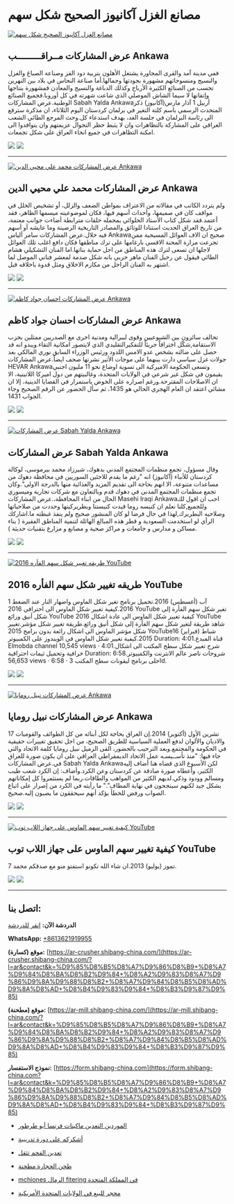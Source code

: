 # مصانع الغزل آكانيوز الصحيح شكل سهم

<a href="https://swt.shibang-china.com/?l=ar&img&k=%D9%85%D8%B5%D8%A7%D9%86%D8%B9+%D8%A7%D9%84%D8%BA%D8%B2%D9%84+%D8%A2%D9%83%D8%A7%D9%86%D9%8A%D9%88%D8%B2+%D8%A7%D9%84%D8%B5%D8%AD%D9%8A%D8%AD+%D8%B4%D9%83%D9%84+%D8%B3%D9%87%D9%85" target="_blank">![مصانع الغزل آكانيوز الصحيح شكل سهم](http://static.shibang-china.com/all-800x300/385.jpg)</a>

## عرض المشاركات مــراقـــــــــب Ankawa
ففي مدينة آمد والقرى المجاورة يشتغل الأهلون بتربية دود القز وصناعة الصباغ والغزل والنسيج ومنسوجاتهم مشهورة بجودتها وجمالها.أما صناعة النحاس في بلاد بين النهرين تحسب من الصنائع الكثيرة الأرباح وكذلك الدباغة والنسيج والمعادن فمشهورة بنتاجها وإتقانها لا سيما الشاش الموصلي الذي شاعت شهرته في كل أوروبا.فجميع الصنائع الوطنية.عرض المشاركات Sabah Yalda Ankawaأربيل 1 آذار مارس(آكانيوز) ذكر المتحدث الرسمي باسم كلتة التغير في برلمان كردستان اليوم الثلاثاء، ان مذكرة سترفع الى رئاسة البرلمان في جلسة الغد، بهدف استدعاء كل.وحث المرجع الطائي الشعب العراقي على المشاركة بالتظاهرات وان لا يثبط حظر التجوال عزيمتهم وان يتوافدوا الى امكنة التظاهرات في جميع انحاء العراق على شكل تجمعات.


<a href="https://whatsapp.shibangsoft.com/WhatsApp.php" target="_blank" title="WhatsApp">![](http://static.shibang-china.com/icon/whatsapp.png)</a> <a href="https://swt.shibang-china.com/?l=ar&icon&k=%D9%85%D8%B5%D8%A7%D9%86%D8%B9+%D8%A7%D9%84%D8%BA%D8%B2%D9%84+%D8%A2%D9%83%D8%A7%D9%86%D9%8A%D9%88%D8%B2+%D8%A7%D9%84%D8%B5%D8%AD%D9%8A%D8%AD+%D8%B4%D9%83%D9%84+%D8%B3%D9%87%D9%85" target="_blank">![](http://static.shibang-china.com/icon/chat-ar.png)</a>

---

<a href="https://swt.shibang-china.com/?l=ar&img&k=%D9%85%D8%B5%D8%A7%D9%86%D8%B9+%D8%A7%D9%84%D8%BA%D8%B2%D9%84+%D8%A2%D9%83%D8%A7%D9%86%D9%8A%D9%88%D8%B2+%D8%A7%D9%84%D8%B5%D8%AD%D9%8A%D8%AD+%D8%B4%D9%83%D9%84+%D8%B3%D9%87%D9%85" target="_blank">![عرض المشاركات محمد علي محيي الدين Ankawa](http://static.shibang-china.com/all-800x300/142.jpg)</a>

## عرض المشاركات محمد علي محيي الدين Ankawa
ولم يتردد الكاتب في مقالاته من الاعتراف بمواطن الضعف والزلل، أو تشخيص الخلل في مواقف كان في صميمها، وأحداث أسهم فيها، فكان لموضوعيته ميسمها الظاهر، فقد أعتمد.فقد شكل كتاب الأستاذ الحلوائي بمجمله حلقات مترابطة أضاءت جوانب معتمة، من تاريخ العراق الحديث استنادا للوثائق والمصادر التاريخية الرصينة وما عايشه أو أسهم فيه خلال.عرض المشاركات سامر ألياس Ankawaصحيح ان الاف العوائل المسيحية ممن تجرعت مرارة المحنة الاقسى بارغامها على ترك مناطقها فكان دافع اغلب تلك العوائل لاجلها ان تسعى لترك هذه المناطق من اجل حماية بناتها.اما الفنان التشكيلي هشام الطائي فيقول عن رحيل الفنان ماهر حربي بانه شكل صدمة لمعشر فناني الموصل لما اشتهر به الفنان الراحل من مكارم الاخلاق ومثل قدوة باخلاقه قبل.


<a href="https://whatsapp.shibangsoft.com/WhatsApp.php" target="_blank" title="WhatsApp">![](http://static.shibang-china.com/icon/whatsapp.png)</a> <a href="https://swt.shibang-china.com/?l=ar&icon&k=%D9%85%D8%B5%D8%A7%D9%86%D8%B9+%D8%A7%D9%84%D8%BA%D8%B2%D9%84+%D8%A2%D9%83%D8%A7%D9%86%D9%8A%D9%88%D8%B2+%D8%A7%D9%84%D8%B5%D8%AD%D9%8A%D8%AD+%D8%B4%D9%83%D9%84+%D8%B3%D9%87%D9%85" target="_blank">![](http://static.shibang-china.com/icon/chat-ar.png)</a>

---

<a href="https://swt.shibang-china.com/?l=ar&img&k=%D9%85%D8%B5%D8%A7%D9%86%D8%B9+%D8%A7%D9%84%D8%BA%D8%B2%D9%84+%D8%A2%D9%83%D8%A7%D9%86%D9%8A%D9%88%D8%B2+%D8%A7%D9%84%D8%B5%D8%AD%D9%8A%D8%AD+%D8%B4%D9%83%D9%84+%D8%B3%D9%87%D9%85" target="_blank">![عرض المشاركات احسان جواد كاظم Ankawa](http://static.shibang-china.com/all-800x300/641.jpg)</a>

## عرض المشاركات احسان جواد كاظم Ankawa
تحالف سائرون بين الشيوعيين وقوى ليبرالية ومدنية اخرى مع الصدريين ممثلين بحزب الاستقامة,شكّل اختراقاً جريئاً للتفكيرالتقليدي الذي لايتصور امكانية التقاء.ويبدو انه قد حصل على ضالته بشخص عدو الامس اللدود ورئيس الوزراء السابق نوري المالكي بعد جولات غزل سياسي دارت بينهما على موجات الأثير نشرتها صحف ايضاً.عرض المشاركات HEVAR Ankawaوتسعى الحكومة الاميركية الى تسوية اوضاع نحو 11 مليون اجنبي يقيمون في شكل غير شرعي في الولايات المتحدة، وغالبيتهم من دول اميركا اللاتينية، الا ان الاصلاحات المقترحة.ورغم اصراره على الخوض باستمرار في القضايا الدينية، إلا ان مشائي اعتقد ان العام الهجري الحالي هو 1435، ثم سأل الحضور عن الرقم الصحيح وجاء الجواب 1431.


<a href="https://whatsapp.shibangsoft.com/WhatsApp.php" target="_blank" title="WhatsApp">![](http://static.shibang-china.com/icon/whatsapp.png)</a> <a href="https://swt.shibang-china.com/?l=ar&icon&k=%D9%85%D8%B5%D8%A7%D9%86%D8%B9+%D8%A7%D9%84%D8%BA%D8%B2%D9%84+%D8%A2%D9%83%D8%A7%D9%86%D9%8A%D9%88%D8%B2+%D8%A7%D9%84%D8%B5%D8%AD%D9%8A%D8%AD+%D8%B4%D9%83%D9%84+%D8%B3%D9%87%D9%85" target="_blank">![](http://static.shibang-china.com/icon/chat-ar.png)</a>

---

<a href="https://swt.shibang-china.com/?l=ar&img&k=%D9%85%D8%B5%D8%A7%D9%86%D8%B9+%D8%A7%D9%84%D8%BA%D8%B2%D9%84+%D8%A2%D9%83%D8%A7%D9%86%D9%8A%D9%88%D8%B2+%D8%A7%D9%84%D8%B5%D8%AD%D9%8A%D8%AD+%D8%B4%D9%83%D9%84+%D8%B3%D9%87%D9%85" target="_blank">![عرض المشاركات Sabah Yalda Ankawa](http://static.shibang-china.com/all-800x300/1141.jpg)</a>

## عرض المشاركات Sabah Yalda Ankawa
وقال مسؤول، تجمع منظمات المجتمع المدني بدهوك، شيرزاد محمد بيرموسى، لوكالة كردستان للأنباء (آكانيوز) انه &quot;رغم ما يقدم للاجئين السوريين في محافظة دهوك من مساعدات متنوعة، الا انهم بحاجة الى تقديم المزيد والغذائية منها بالدرجة الاولى&quot;.وكان تجمع منظمات المجتمع المدنى في دهوك قدم وبالتعاون مع شركات تجارية وميسوري الحال من ابناء المحافظة،.عرض المشاركات Masehi Iraqi Ankawaاحب ان اقول لك وللجميع,كلنا نعلم ان كنيسه روما قيدت كنيستنا وبطريركيتها وحددت من صلاحياتها وصلاحيه البطريرك,لهذا في حال فرضا لو كان المنشور صحيح ولم ينفذ غبطته ما.اشاركك الرأي لو استخدمت السعودية و قطر هذه المبالغ الهائلة لتنمية المناطق الفقيرة ( بناء مساكن و مدارس و جامعات و مراكز صحية و مصانع و مزارع بتقنيات حديثة ).


<a href="https://whatsapp.shibangsoft.com/WhatsApp.php" target="_blank" title="WhatsApp">![](http://static.shibang-china.com/icon/whatsapp.png)</a> <a href="https://swt.shibang-china.com/?l=ar&icon&k=%D9%85%D8%B5%D8%A7%D9%86%D8%B9+%D8%A7%D9%84%D8%BA%D8%B2%D9%84+%D8%A2%D9%83%D8%A7%D9%86%D9%8A%D9%88%D8%B2+%D8%A7%D9%84%D8%B5%D8%AD%D9%8A%D8%AD+%D8%B4%D9%83%D9%84+%D8%B3%D9%87%D9%85" target="_blank">![](http://static.shibang-china.com/icon/chat-ar.png)</a>

---

<a href="https://swt.shibang-china.com/?l=ar&img&k=%D9%85%D8%B5%D8%A7%D9%86%D8%B9+%D8%A7%D9%84%D8%BA%D8%B2%D9%84+%D8%A2%D9%83%D8%A7%D9%86%D9%8A%D9%88%D8%B2+%D8%A7%D9%84%D8%B5%D8%AD%D9%8A%D8%AD+%D8%B4%D9%83%D9%84+%D8%B3%D9%87%D9%85" target="_blank">![طريقه تغيير شكل سهم الفأره 2016 YouTube](http://static.shibang-china.com/all-800x300/392.jpg)</a>

## طريقه تغيير شكل سهم الفأره 2016 YouTube
1 آب (أغسطس) 2016.تحميل برنامج تغير شكل الماوس واضهار النار عند الضغط 2016.كيفية تغيير شكل الماوس الى احترافي 2016 YouTube تغير شكل سهم الفأرة إلى شكل أنيق ورائع YouTube كيفية تغيير شكل الماوس الى عادة اشكال 2016 YouTube شاهد طريقة لتغير شكل سهم الفأرة إلى شكل أنيق ورائع.طريقة تغيير شكل مؤشر.تغيير شكل مؤشر الماوس الى اشكال رائعة بدون برامج 2015 YouTube16 شباط (فبراير) 2015.كيفية تغيير شكل الماوس في الويندوز على الكمبيوتر Duration: 4:01.قناة المبدع Elmobda channel 10,545 views &middot; 4:01.شرح تغيير شكل سطح المكتب الى اشكال خرافية وتحميل ثيمات احترافية Duration: 6:58.شروحات ناصر عالم الانترنت والكمبيوتر 56,653 views &middot; 6:58 &middot; احلى برنامج ليقونات سطح المكتب 3d.


<a href="https://whatsapp.shibangsoft.com/WhatsApp.php" target="_blank" title="WhatsApp">![](http://static.shibang-china.com/icon/whatsapp.png)</a> <a href="https://swt.shibang-china.com/?l=ar&icon&k=%D9%85%D8%B5%D8%A7%D9%86%D8%B9+%D8%A7%D9%84%D8%BA%D8%B2%D9%84+%D8%A2%D9%83%D8%A7%D9%86%D9%8A%D9%88%D8%B2+%D8%A7%D9%84%D8%B5%D8%AD%D9%8A%D8%AD+%D8%B4%D9%83%D9%84+%D8%B3%D9%87%D9%85" target="_blank">![](http://static.shibang-china.com/icon/chat-ar.png)</a>

---

<a href="https://swt.shibang-china.com/?l=ar&img&k=%D9%85%D8%B5%D8%A7%D9%86%D8%B9+%D8%A7%D9%84%D8%BA%D8%B2%D9%84+%D8%A2%D9%83%D8%A7%D9%86%D9%8A%D9%88%D8%B2+%D8%A7%D9%84%D8%B5%D8%AD%D9%8A%D8%AD+%D8%B4%D9%83%D9%84+%D8%B3%D9%87%D9%85" target="_blank">![عرض المشاركات نبيل رومايا Ankawa](http://static.shibang-china.com/all-800x300/572.jpg)</a>

## عرض المشاركات نبيل رومايا Ankawa
17 تشرين الأول (أكتوبر) 2014.إن العراق بحاجة لكل أبنائه من كل الطوائف والقوميات والاديان والألوان لدفع العملية السياسية للطريق الصحيح، من اجل تحقيق تغييرات حقيقية في الحكومة والمجتمع.وبعد الترحيب بالحضور، القى الزميل نبيل رومايا كلمة الاتحاد والتي جاء فيها: &quot;منذ تأســيسـه عمل الاتحاد الديمقراطي العراقي على ان يكون صورة للعراق في.عرض المشاركات Sabah Yalda Ankawaلكن الأسبوع الذي قضاه هنا أضاف إليه الكثير، وأعطاه صورة صادقة عن كردستان وعن الكرد.وأضاف: إن الكرد شعب طيب ومسالم وودود وذكي.لديهم الكثير من المواهب والطاقات.ربما لم يستثمروا كل إمكاناتهم بشكل جيد لكنهم سينجحون في نهاية المطاف&quot;.&quot; ما رأيته في الكرد من إصرار على اتباع الصواب ورفض للخطأ يؤكد أنهم سيحققون ما يصبون إليه.صحيح.


<a href="https://whatsapp.shibangsoft.com/WhatsApp.php" target="_blank" title="WhatsApp">![](http://static.shibang-china.com/icon/whatsapp.png)</a> <a href="https://swt.shibang-china.com/?l=ar&icon&k=%D9%85%D8%B5%D8%A7%D9%86%D8%B9+%D8%A7%D9%84%D8%BA%D8%B2%D9%84+%D8%A2%D9%83%D8%A7%D9%86%D9%8A%D9%88%D8%B2+%D8%A7%D9%84%D8%B5%D8%AD%D9%8A%D8%AD+%D8%B4%D9%83%D9%84+%D8%B3%D9%87%D9%85" target="_blank">![](http://static.shibang-china.com/icon/chat-ar.png)</a>

---

<a href="https://swt.shibang-china.com/?l=ar&img&k=%D9%85%D8%B5%D8%A7%D9%86%D8%B9+%D8%A7%D9%84%D8%BA%D8%B2%D9%84+%D8%A2%D9%83%D8%A7%D9%86%D9%8A%D9%88%D8%B2+%D8%A7%D9%84%D8%B5%D8%AD%D9%8A%D8%AD+%D8%B4%D9%83%D9%84+%D8%B3%D9%87%D9%85" target="_blank">![كيفية تغيير سهم الماوس على جهاز اللاب توب YouTube](http://static.shibang-china.com/all-800x300/362.jpg)</a>

## كيفية تغيير سهم الماوس على جهاز اللاب توب YouTube
7 تموز (يوليو) 2013.ان شاء الله تكونو استفتو منو مع صدقكم محمد.

<a href="https://whatsapp.shibangsoft.com/WhatsApp.php" target="_blank" title="WhatsApp">![](http://static.shibang-china.com/icon/whatsapp.png)</a> <a href="https://swt.shibang-china.com/?l=ar&icon&k=%D9%85%D8%B5%D8%A7%D9%86%D8%B9+%D8%A7%D9%84%D8%BA%D8%B2%D9%84+%D8%A2%D9%83%D8%A7%D9%86%D9%8A%D9%88%D8%B2+%D8%A7%D9%84%D8%B5%D8%AD%D9%8A%D8%AD+%D8%B4%D9%83%D9%84+%D8%B3%D9%87%D9%85" target="_blank">![](http://static.shibang-china.com/icon/chat-ar.png)</a>

---
## اتصل بنا:

**الدردشة الآن:** [انقر للدردشة](https://swt.shibang-china.com?l=ar&contact&k=%D9%85%D8%B5%D8%A7%D9%86%D8%B9+%D8%A7%D9%84%D8%BA%D8%B2%D9%84+%D8%A2%D9%83%D8%A7%D9%86%D9%8A%D9%88%D8%B2+%D8%A7%D9%84%D8%B5%D8%AD%D9%8A%D8%AD+%D8%B4%D9%83%D9%84+%D8%B3%D9%87%D9%85)

**WhatsApp:**  [+8613621919955](https://whatsapp.shibangsoft.com/WhatsApp.php)

**موقع (كسارة):** [https://ar-crusher.shibang-china.com/](https://ar-crusher.shibang-china.com/?l=ar&contact&k=%D9%85%D8%B5%D8%A7%D9%86%D8%B9+%D8%A7%D9%84%D8%BA%D8%B2%D9%84+%D8%A2%D9%83%D8%A7%D9%86%D9%8A%D9%88%D8%B2+%D8%A7%D9%84%D8%B5%D8%AD%D9%8A%D8%AD+%D8%B4%D9%83%D9%84+%D8%B3%D9%87%D9%85)

**موقع (مطحنة):** [https://ar-mill.shibang-china.com/](https://ar-mill.shibang-china.com/?l=ar&contact&k=%D9%85%D8%B5%D8%A7%D9%86%D8%B9+%D8%A7%D9%84%D8%BA%D8%B2%D9%84+%D8%A2%D9%83%D8%A7%D9%86%D9%8A%D9%88%D8%B2+%D8%A7%D9%84%D8%B5%D8%AD%D9%8A%D8%AD+%D8%B4%D9%83%D9%84+%D8%B3%D9%87%D9%85)

**نموذج الاستفسار:** [https://form.shibang-china.com](https://form.shibang-china.com?l=ar&contact&k=%D9%85%D8%B5%D8%A7%D9%86%D8%B9+%D8%A7%D9%84%D8%BA%D8%B2%D9%84+%D8%A2%D9%83%D8%A7%D9%86%D9%8A%D9%88%D8%B2+%D8%A7%D9%84%D8%B5%D8%AD%D9%8A%D8%AD+%D8%B4%D9%83%D9%84+%D8%B3%D9%87%D9%85)

* [الموردين التعدين ماكينات فرنسا أبو طرطور](../30/%D8%A7%D9%84%D9%85%D9%88%D8%B1%D8%AF%D9%8A%D9%86%20%D8%A7%D9%84%D8%AA%D8%B9%D8%AF%D9%8A%D9%86%20%D9%85%D8%A7%D9%83%D9%8A%D9%86%D8%A7%D8%AA%20%D9%81%D8%B1%D9%86%D8%B3%D8%A7%20%D8%A3%D8%A8%D9%88%20%D8%B7%D8%B1%D8%B7%D9%88%D8%B1.md)

* [أشكركم على دورة تدريبية](../28/%D8%A3%D8%B4%D9%83%D8%B1%D9%83%D9%85%20%D8%B9%D9%84%D9%89%20%D8%AF%D9%88%D8%B1%D8%A9%20%D8%AA%D8%AF%D8%B1%D9%8A%D8%A8%D9%8A%D8%A9.md)

* [تعدين الفحم تثقل](../29/%D8%AA%D8%B9%D8%AF%D9%8A%D9%86%20%D8%A7%D9%84%D9%81%D8%AD%D9%85%20%D8%AA%D8%AB%D9%82%D9%84.md)

* [طحن الحجارة مطحنة](../27/%D8%B7%D8%AD%D9%86%20%D8%A7%D9%84%D8%AD%D8%AC%D8%A7%D8%B1%D8%A9%20%D9%85%D8%B7%D8%AD%D9%86%D8%A9.md)

* [mchiones الرمال fitering في المملكة المتحدة](../30/mchiones%20%D8%A7%D9%84%D8%B1%D9%85%D8%A7%D9%84%20fitering%20%D9%81%D9%8A%20%D8%A7%D9%84%D9%85%D9%85%D9%84%D9%83%D8%A9%20%D8%A7%D9%84%D9%85%D8%AA%D8%AD%D8%AF%D8%A9.md)

* [محجر للبيع في الولايات المتحدة الأمريكية](../28/%D9%85%D8%AD%D8%AC%D8%B1%20%D9%84%D9%84%D8%A8%D9%8A%D8%B9%20%D9%81%D9%8A%20%D8%A7%D9%84%D9%88%D9%84%D8%A7%D9%8A%D8%A7%D8%AA%20%D8%A7%D9%84%D9%85%D8%AA%D8%AD%D8%AF%D8%A9%20%D8%A7%D9%84%D8%A3%D9%85%D8%B1%D9%8A%D9%83%D9%8A%D8%A9.md)